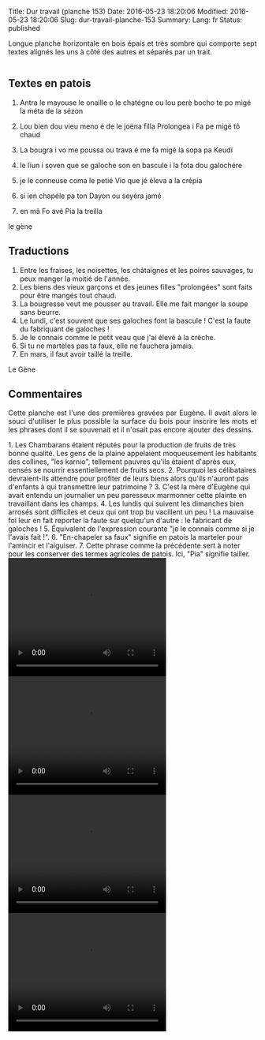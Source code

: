 Title: Dur travail (planche 153)
Date: 2016-05-23 18:20:06
Modified: 2016-05-23 18:20:06
Slug: dur-travail-planche-153
Summary: 
Lang: fr
Status: published

<p style="text-align:justify;">Longue planche horizontale en bois épais et très sombre qui comporte sept textes alignés les uns à côté des autres et séparés par un trait.</p>

<figure class="image-block" style="float: center;">
  <img alt="" src="{static}/images/planche_153.png">
  <figcaption style="max-width: 1068px"></figcaption>
</figure>


## Textes en patois
1.	Antra  le  mayouse  le  onaille  o le  chatégne  ou  lou  perè  bocho  te  po  migé  la  méta  de  la  sézon
2.	Lou  bien  dou  vieu  meno  é  de  le  joëna  filla  Prolongea  i  Fa  pe  migé  tô  chaud

3.	La  bougra  i  vo  me  poussa  ou  trava  é  me  fa  migé  la  sopa  pa  Keudï

4.	le  lïun  i  soven  que  se  galoche  son  en  bascule  i  la  fota  dou  galochére

5.	je  le  conneuse  coma  le  petié  Vio  que  jé  éleva  a  la  crépia

6.	si  ien  chapéle  pa  ton  Dayon  ou  seyéra  jamé

7.	en  mâ  Fo  avé  Pia  la  treilla

le gène

## Traductions
1.	Entre les fraises, les noisettes, les châtaignes et les poires sauvages, tu peux manger la moitié de l'année.
2.	Les biens des vieux garçons et des jeunes filles "prolongées" sont faits pour être mangés tout chaud.
3.	La bougresse veut me pousser au travail. Elle me fait manger la soupe sans beurre.
4.	Le lundi, c'est souvent que ses galoches font la bascule !  C'est la faute du fabriquant de galoches !
5.	Je le connais comme le petit veau que j'ai élevé à la crèche.
6.	Si tu ne martèles pas ta faux, elle ne fauchera jamais.
7.	En mars, il faut avoir taillé la treille.

Le Gène

## Commentaires
<p style="text-align:justify;">Cette planche est l'une des premières gravées par Eugène. Il avait alors le souci d'utiliser le plus possible la surface du bois pour inscrire les mots et les phrases dont il se souvenait et il n'osait pas encore ajouter des dessins.</p>
1.	Les Chambarans étaient réputés pour la production de fruits de très bonne qualité. Les gens de la plaine appelaient moqueusement les habitants des collines, "les karnio", tellement pauvres qu'ils étaient d'après eux, censés se nourrir essentiellement de fruits secs.
2.	Pourquoi les célibataires devraient-ils attendre pour profiter de leurs biens alors qu'ils n'auront pas d'enfants à qui transmettre leur patrimoine ?
3.	C'est la mère d'Eugène qui avait entendu un journalier un peu paresseux marmonner cette plainte en travaillant dans les champs.
4.	Les lundis qui suivent les dimanches bien arrosés sont difficiles et ceux qui ont trop bu vacillent un peu ! La mauvaise foi leur en fait reporter la faute sur quelqu'un d'autre : le fabricant de galoches !
5.	Équivalent de l'expression courante "je le connais comme si je l'avais fait !".
6. 	"En-chapeler sa faux" signifie en patois la marteler pour l'amincir et l'aiguiser.
7.	Cette phrase comme la précédente sert à noter pour les conserver des termes agricoles de patois. Ici, "Pia" signifie tailler.





<video width="320" height="240" controls>
  <source src="{static}/videos/video_153_h1_h2_h3-2.mp4" type="video/mp4">
</video>

<video width="320" height="240" controls>
  <source src="{static}/videos/video_153_h4-2.mp4" type="video/mp4">
</video>

<video width="320" height="240" controls>
  <source src="{static}/videos/video_153_h5_h6-2.mp4" type="video/mp4">
</video>

<video width="320" height="240" controls>
  <source src="{static}/videos/video_153_h7-2.mp4" type="video/mp4">
</video>
